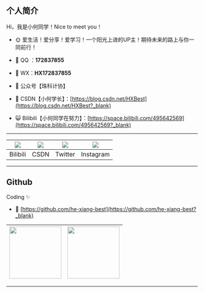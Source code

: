 ## 个人简介

Hi，我是小何同学！Nice to meet you！

- 🌞 爱生活！爱分享！爱学习！一个阳光上进的UP主！期待未来的路上与你一同前行！

- 🐧 QQ ：**172837855**

- 💬 WX：**HX172837855**

- 🌱 公众号【珠科计协】

- 🤔 CSDN【小何学长】：[https://blog.csdn.net/HXBest](https://blog.csdn.net/HXBest?_blank)

- 😺 Bilibili【小何同学在努力】：[https://space.bilibili.com/495642569](https://space.bilibili.com/495642569?_blank)

---

| ![](https://gitcode.net/HXBest/img-store/-/raw/master/qr_code/bilibili.png) | ![](https://gitcode.net/HXBest/img-store/-/raw/master/qr_code/csdn.png) | ![](https://gitcode.net/HXBest/img-store/-/raw/master/qr_code/twitter.png) | ![](https://gitcode.net/HXBest/img-store/-/raw/master/qr_code/instagram.png) |
| :----------------------------------------------------------: | :----------------------------------------------------------: | :----------------------------------------------------------: | :----------------------------------------------------------: |
|                           Bilibili                           |                             CSDN                             |                           Twitter                            |                          Instagram                           |

---
## Github

Coding ✨

- 🏡 [https://github.com/he-xiang-best](https://github.com/he-xiang-best?_blank)

| <img align="" height="137px" src="https://github-readme-stats.vercel.app/api?username=He-Xiang-best&hide_title=true&hide_border=true&show_icons=true&include_all_commits=true&line_height=21&bg_color=0,EC6C6C,FFD479,FFFC79,73FA79&theme=graywhite&locale=cn" /> | <img align="" height="137px" src="https://github-readme-stats.vercel.app/api/top-langs/?username=He-Xiang-best&hide_title=true&hide_border=true&layout=compact&bg_color=0,73FA79,73FDFF,D783FF&theme=graywhite&locale=cn" /> |
| ------------------------------------------------------------ | ------------------------------------------------------------ |

---

